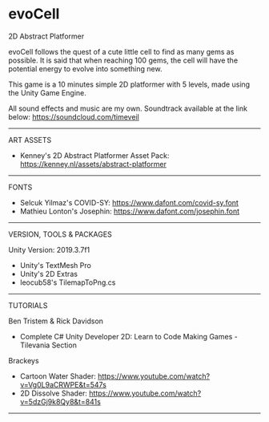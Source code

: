 # evoCell
 2D Abstract Platformer

evoCell follows the quest of a cute little cell to find as many gems as possible. It is said that when reaching 100 gems, the cell will have the potential energy to evolve into something new.

This game is a 10 minutes simple 2D platformer with 5 levels, made using the Unity Game Engine.

All sound effects and music are my own. Soundtrack available at the link below:
https://soundcloud.com/timeveil

---------------------------------------------------------------------------------------------------------------------------
ART ASSETS

- Kenney's 2D Abstract Platformer Asset Pack: https://kenney.nl/assets/abstract-platformer

---------------------------------------------------------------------------------------------------------------------------
FONTS

- Selcuk Yilmaz's COVID-SY: https://www.dafont.com/covid-sy.font
- Mathieu Lonton's Josephin: https://www.dafont.com/josephin.font

---------------------------------------------------------------------------------------------------------------------------
VERSION, TOOLS & PACKAGES

Unity Version: 2019.3.7f1

- Unity's TextMesh Pro
- Unity's 2D Extras
- leocub58's TilemapToPng.cs

---------------------------------------------------------------------------------------------------------------------------
TUTORIALS

Ben Tristem & Rick Davidson
- Complete C# Unity Developer 2D: Learn to Code Making Games - Tilevania Section

Brackeys
- Cartoon Water Shader: https://www.youtube.com/watch?v=Vg0L9aCRWPE&t=547s
- 2D Dissolve Shader: https://www.youtube.com/watch?v=5dzGj9k8Qy8&t=841s

---------------------------------------------------------------------------------------------------------------------------

